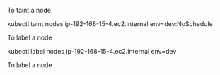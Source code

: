 
To taint a node

kubectl taint nodes ip-192-168-15-4.ec2.internal env=dev:NoSchedule

To label a node

kubectl label nodes ip-192-168-15-4.ec2.internal env=dev


To label a node




